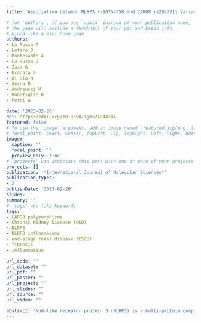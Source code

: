 ```yaml
---
title: 'Association between NLRP3 rs10754558 and CARD8 rs2043211 Variants and Susceptibility to Chronic Kidney Disease'

# for `authors`, if you use `admin` instead of your publicaiton name,
# the page will include a thumbnail of your pic and basic info,
# kinda like a mini home page
authors:
- La Russa A
- Lofaro D
- Montesanto A
- La Russa D
- Zaza G
- Granata S
- Di Dio M
- Serra R
- Andreucci M
- Bonofiglio R
- Perri A

date: '2023-02-20'
doi: https://doi.org/10.3390/ijms24044184
featured: false
# To use the `image` argument, add an image named `featured.jpg/png` to your page's folder.
# focal_point: Smart, Center, TopLeft, Top, TopRight, Left, Right, BottomLeft, Bottom, BottomRight.
image:
  caption: ''
  focal_point: ''
  preview_only: true
# `projects` can associate this post with one or more of your projects
projects: []
publication: '*International Journal of Molecular Sciences*'
publication_types:
- 2
publishDate: '2023-02-20'
slides: ''
summary: ''
# `tags` are like keywords
tags:
- CARD8 polymorphisms
- Chronic Kidney Disease (CKD)
- NLRP3
- NLRP3 inflammasome
- end-stage renal disease (ESRD)
- fibrosis
- inflammation

url_code: ""
url_dataset: ""
url_pdf: ""
url_poster: ""
url_project: ""
url_slides: ""
url_source: ""
url_video: ""

abstract: 'Nod-like receptor protein 3 (NLRP3) is a multi-protein complex belonging to the innate immune system, whose activation by danger stimuli promotes inflammatory cell death. Evidence supports the crucial role of NLRP3 inflammasome activation in the transition of acute kidney injury to Chronic Kidney Disease (CKD), by promoting both inflammation and fibrotic processes. Variants of NLRP3 pathway-related genes, such as NLRP3 itself and CARD8, have been associated with susceptibility to different autoimmune and inflammatory diseases. In this study, we investigated for the first time the association of functional variants of NLRP3 pathway-related genes (NLRP3-rs10754558, CARD8-rs2043211), with a susceptibility to CKD. A cohort of kidney transplant recipients, dialysis and CKD stage 3-5 patients (303 cases) and a cohort of elderly controls (85 subjects) were genotyped for the variants of interest and compared by using logistic regression analyses. Our analysis showed a significantly higher G allele frequency of the NLRP3 variant (67.3%) and T allele of the CARD8 variant (70.8%) among cases, compared with the control sample (35.9 and 31.2%, respectively). Logistic regressions showed significant associations (p < 0.001) between NLRP3 and CARD8 variants and cases. Our results suggest that the NLRP3 rs10754558 and CARD8 rs2043211 variants could be associated with a susceptibility to CKD.'
---
```


